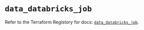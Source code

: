 # `data_databricks_job`

Refer to the Terraform Registory for docs: [`data_databricks_job`](https://registry.terraform.io/providers/databricks/databricks/1.24.0/docs/data-sources/job).
